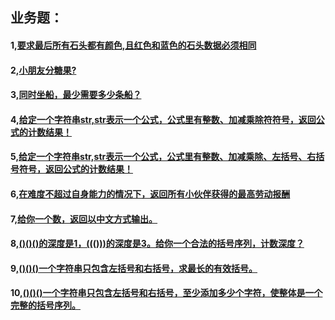 ## 业务题：
#### 1,[要求最后所有石头都有颜色,且红色和蓝色的石头数据必须相同](https://github.com/sihaihou/algorithm/tree/master/src/com/reyco/algorithm/test/test1/Test1.java)
#### 2,[小朋友分糖果?](https://github.com/sihaihou/algorithm/tree/master/src/com/reyco/algorithm/test/test1/Test2.java)
#### 3,[同时坐船，最少需要多少条船？](https://github.com/sihaihou/algorithm/tree/master/src/com/reyco/algorithm/test/test1/Test3.java)
#### 4,[给定一个字符串str,str表示一个公式，公式里有整数、加减乘除符符号，返回公式的计数结果！](https://github.com/sihaihou/algorithm/tree/master/src/com/reyco/algorithm/test/test1/Test4.java)
#### 5,[给定一个字符串str,str表示一个公式，公式里有整数、加减乘除、左括号、右括号符号，返回公式的计数结果！](https://github.com/sihaihou/algorithm/tree/master/src/com/reyco/algorithm/test/test1/Test5.java)
#### 6,[在难度不超过自身能力的情况下，返回所有小伙伴获得的最高劳动报酬](https://github.com/sihaihou/algorithm/tree/master/src/com/reyco/algorithm/test/test1/Test6.java)
#### 7,[给你一个数，返回以中文方式输出。](https://github.com/sihaihou/algorithm/tree/master/src/com/reyco/algorithm/test/test1/Test7.java)
#### 8,[()()()的深度是1，((()))的深度是3。给你一个合法的括号序列，计数深度？](https://github.com/sihaihou/algorithm/tree/master/src/com/reyco/algorithm/test/test1/Test8.java)
#### 9,[()()()一个字符串只包含左括号和右括号，求最长的有效括号。](https://github.com/sihaihou/algorithm/tree/master/src/com/reyco/algorithm/test/test1/Test9.java)
#### 10,[()()()一个字符串只包含左括号和右括号，至少添加多少个字符，使整体是一个完整的括号序列。](https://github.com/sihaihou/algorithm/blob/master/src/com/reyco/algorithm/test/test1/Test10.java)
